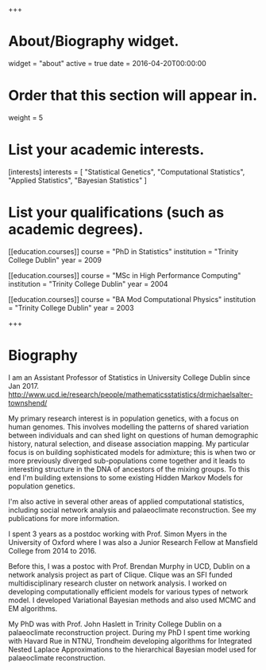 +++
# About/Biography widget.
widget = "about"
active = true
date = 2016-04-20T00:00:00

# Order that this section will appear in.
weight = 5

# List your academic interests.
[interests]
  interests = [
    "Statistical Genetics",
    "Computational Statistics",
    "Applied Statistics",
    "Bayesian Statistics"
  ]

# List your qualifications (such as academic degrees).
[[education.courses]]
  course = "PhD in Statistics"
  institution = "Trinity College Dublin"
  year = 2009

[[education.courses]]
  course = "MSc in High Performance Computing"
  institution = "Trinity College Dublin"
  year = 2004

[[education.courses]]
  course = "BA Mod Computational Physics"
  institution = "Trinity College Dublin"
  year = 2003
 
+++

# Biography
I am an Assistant Professor of Statistics in University College Dublin since Jan 2017. 
http://www.ucd.ie/research/people/mathematicsstatistics/drmichaelsalter-townshend/

My primary research interest is in population genetics, with a focus on human genomes. This involves modelling the patterns of shared variation between individuals and can shed light on questions of human demographic history, natural selection, and disease association mapping. My particular focus is on building sophisticated models for admixture; this is when two or more previously diverged sub-populations come together and it leads to interesting structure in the DNA of ancestors of the mixing groups. To this end I'm building extensions to some existing Hidden Markov Models for population genetics. 

I'm also active in several other areas of applied computational statistics, including social network analysis and palaeoclimate reconstruction. See my publications for more information. 

I spent 3 years as a postdoc working with Prof. Simon Myers in the University of Oxford where I was also a Junior Research Fellow at Mansfield College from 2014 to 2016. 

Before this, I was a postoc with Prof. Brendan Murphy in UCD, Dublin on a network analysis project as part of Clique. Clique was an SFI funded multidisciplinary research cluster on network analysis. I worked on developing computationally efficient models for various types of network model. I developed Variational Bayesian methods and also used MCMC and EM algorithms. 

My PhD was with Prof. John Haslett in Trinity College Dublin on a palaeoclimate reconstruction project. During my PhD I spent time working with Havard Rue in NTNU, Trondheim developing algorithms for Integrated Nested Laplace Approximations to the hierarchical Bayesian model used for palaeoclimate reconstruction. 

